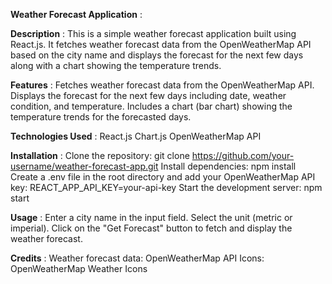 **Weather Forecast Application** :

**Description** : 
This is a simple weather forecast application built using React.js. It fetches weather forecast data from the OpenWeatherMap API based on the city name and displays the forecast for the next few days along with a chart showing the temperature trends.

**Features** :
Fetches weather forecast data from the OpenWeatherMap API.
Displays the forecast for the next few days including date, weather condition, and temperature.
Includes a chart (bar chart) showing the temperature trends for the forecasted days.

**Technologies Used** :
React.js
Chart.js
OpenWeatherMap API


**Installation** :
Clone the repository: git clone https://github.com/your-username/weather-forecast-app.git
Install dependencies: npm install
Create a .env file in the root directory and add your OpenWeatherMap API key: REACT_APP_API_KEY=your-api-key
Start the development server: npm start


**Usage** :
Enter a city name in the input field.
Select the unit (metric or imperial).
Click on the "Get Forecast" button to fetch and display the weather forecast.

**Credits** :
Weather forecast data: OpenWeatherMap API
Icons: OpenWeatherMap Weather Icons

